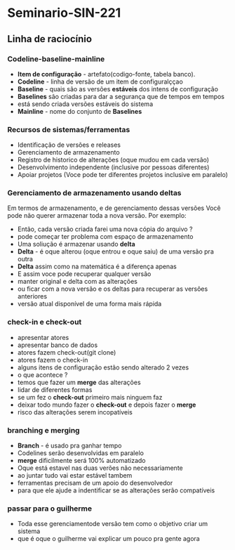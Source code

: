 # Seminario-SIN-221
## Linha de raciocínio
### Codeline-baseline-mainline
* **Item de configuração** - artefato(codigo-fonte, tabela banco).
* **Codeline** - linha de versão de um item de configuralççao
* **Baseline** - quais são as versões **estáveis** dos intens de configuração
* **Baselines** são criadas para dar a segurança que de tempos em tempos
* está sendo criada versões estáveis do sistema
* **Mainline** - nome do conjunto de **Baselines**

### Recursos de sistemas/ferramentas
*  Identificação de versões e releases
*  Gerenciamento de armazenamento
*  Registro de historico de alterações (oque mudou em cada versão)
*  Desenvolvimento independente (inclusive por pessoas diferentes)
*  Apoiar projetos (Voce pode ter diferentes projetos inclusive em paralelo)

### Gerenciamento de armazenamento usando deltas
Em termos de armazenamento, 
e de gerenciamento dessas versões
Você pode não querer armazenar toda a nova versão.
Por exemplo: 
* Então, cada versão criada farei uma nova cópia do arquivo ?
* pode começar ter problema com espaço de armazenamento
* Uma soliução é armazenar usando **delta**
* **Delta** - é oque alterou (oque entrou e oque saiu) de uma versão pra outra
* **Delta** assim como na matemática é a diferença apenas
* E assim voce pode recuperar qualquer versão
* manter original e delta com as alterações
* ou ficar com a nova versão e os deltas para recuperar as versôes anteriores
* versão atual disponível de uma forma mais rápida

### check-in e check-out
* apresentar atores
* apresentar banco de dados
* atores fazem check-out(git clone)
* atores fazem o check-in
* alguns itens de configuração estão sendo alterado 2 vezes
* o que acontece ?
* temos que fazer um **merge** das alterações
* lidar de diferentes formas
* se um fez o **check-out** primeiro mais ninguem faz
* deixar todo mundo fazer o **check-out** e depois fazer o **merge**
* risco das alterações serem incopatíveis

### branching e merging
* **Branch** - é usado pra ganhar tempo
* Codelines serão desenvolvidas em paralelo
* **merge** dificilmente será 100% automatizado
* Oque está estavel nas duas verões não necessariamente
* ao juntar tudo vai estar estável tambem
* ferramentas precisam de um apoio do desenvolvedor
* para que ele ajude a indentificar se as alterações serão compatíveis

### passar para o guilherme
* Toda esse gerenciamentode versão tem como o objetivo criar um sistema
* que é oque o guilherme vai explicar um pouco pra gente agora

